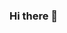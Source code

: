 ### Hi there 👋

<!--
**PriyadarshiRoy/PriyadarshiRoy** is a ✨ _special_ ✨ repository because its `README.md` (this file) appears on your GitHub profile.

Here are some ideas to get you started:

- 🔭 I’m currently working on Machine Learning
- 🌱 I’m currently learning NLP, Reinforcement learning
- 💬 Ask me about  Python, Java, C, Web development, ML
- 📫 How to reach me: proy9714@gmail.com
- ⚡ Fun fact: Love photography and trekking
-->

